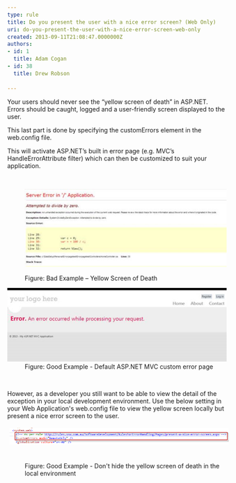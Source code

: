 ```yaml
---
type: rule
title: Do you present the user with a nice error screen? (Web Only)
uri: do-you-present-the-user-with-a-nice-error-screen-web-only
created: 2013-09-11T21:08:47.0000000Z
authors:
- id: 1
  title: Adam Cogan
- id: 38
  title: Drew Robson

---
```




<span class='intro'> <p>​​​Your users should never see the “yellow screen of death” in ASP.NET. Errors should be caught, logged and a user-friendly screen displayed to the user.</p> </span>

<p>This last part is done by specifying the customErrors element in&#160;the web.config file.</p><p>This will activate ASP.NET’s built in error page (e.g. MVC’s HandleErrorAttribute filter) which can then&#160;be customized to suit your application.</p><p><br></p><blockquote style="margin&#58;0px 0px 0px 40px;border&#58;none;padding&#58;0px;">​<img src="./error-screen-bad.jpg" alt="" style="line-height&#58;20px;" /><p></p></blockquote><dl class="badImage"><dd>Figure&#58; Bad Example – Yellow Screen of Death</dd></dl><dl class="goodImage"><dt><img src="./error-screen-good.jpg" alt="" /></dt><dd>Figure&#58; Good Example - Default ASP.NET MVC custom error page</dd><p class="ssw15-rteElement-P">​<br></p><p>​However, as a developer you still want to be able to view the detail of the exception in your local development environment. Use the below setting in your Web Application's web.config file to view the yellow screen locally but present a nice error screen to the user.<br></p><p></p><p><img src="./14-08-2014-2-47-50-PM-compressor.png" alt="14-08-2014-2-47-50-PM-compressor.png" style="margin&#58;5px;width&#58;650px;" />​<span style="color&#58;#555555;font-size&#58;11px;font-weight&#58;bold;line-height&#58;16px;background-color&#58;transparent;">​​​</span></p><dd class="ssw15-rteElement-FigureGood">​​​Figure&#58; Good Example - Don't hide the yellow screen of death in the local environment</dd><p class="ssw15-rteElement-P"><br></p></dl>


